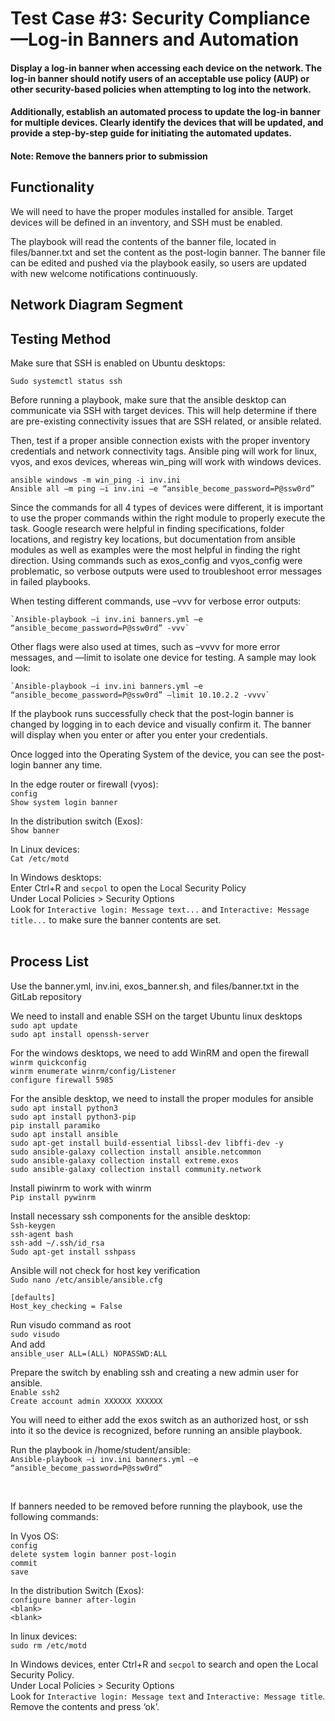 # Test Case #3: Security Compliance—Log-in Banners and Automation 

#### Display a log-in banner when accessing each device on the network. The log-in banner should notify users of an acceptable use policy (AUP) or other security-based policies when attempting to log into the network. 

#### Additionally, establish an automated process to update the log-in banner for multiple devices. Clearly identify the devices that will be updated, and provide a step-by-step guide for initiating the automated updates. 
#### Note: Remove the banners prior to submission

## Functionality
 We will need to have the proper modules installed for ansible. Target devices will be defined in an inventory, and SSH must be enabled.  

The playbook will read the contents of the banner file, located in files/banner.txt and set the content as the post-login banner. The banner file can be edited and pushed via the playbook easily, so users are updated with new welcome notifications continuously.


## Network Diagram Segment

## Testing Method
Make sure that SSH is enabled on Ubuntu desktops:  

`Sudo systemctl status ssh`  

Before running a playbook, make sure that the ansible desktop can communicate via SSH with target devices. This will help determine if there are pre-existing connectivity issues that are SSH related, or ansible related.  

Then, test if a proper ansible connection exists with the proper inventory credentials and network connectivity tags. Ansible ping will work for linux, vyos, and exos devices, whereas win_ping will work with windows devices.  

`ansible windows -m win_ping -i inv.ini`  
`Ansible all –m ping –i inv.ini –e “ansible_become_password=P@ssw0rd”`  

Since the commands for all 4 types of devices were different, it is important to use the proper commands within the right module to properly execute the task. Google research were helpful in finding specifications, folder locations, and registry key locations, but documentation from ansible modules as well as examples were the most helpful in finding the right direction. Using commands such as exos_config and vyos_config were problematic, so verbose outputs were used to troubleshoot error messages in failed playbooks.  

When testing different commands, use –vvv for verbose error outputs:

    `Ansible-playbook –i inv.ini banners.yml –e “ansible_become_password=P@ssw0rd” -vvv`  

Other flags were also used at times, such as –vvvv for more error messages, and —limit <IP> to isolate one device for testing. A sample may look look:  

    `Ansible-playbook –i inv.ini banners.yml –e “ansible_become_password=P@ssw0rd” —limit 10.10.2.2 -vvvv`   

If the playbook runs successfully check that the post-login banner is changed by logging in to each device and visually confirm it. The banner will display when you enter or after you enter your credentials.  

Once logged into the Operating System of the device, you can see the post-login banner any time.  

In the edge router or firewall (vyos):    
`config`  
`Show system login banner`  

In the distribution switch (Exos):  
`Show banner`  

In Linux devices:  
`Cat /etc/motd`  

In Windows desktops:  
Enter Ctrl+R and `secpol` to open the Local Security Policy  
Under Local Policies > Security Options  
Look for `Interactive login: Message text...` and `Interactive: Message title...` to make sure the banner contents are set.  
 


## Process List
Use the banner.yml, inv.ini, exos_banner.sh, and files/banner.txt in the GitLab repository


We need to install and enable SSH on the target Ubuntu linux desktops  
  `sudo apt update`  
  `sudo apt install openssh-server`  


For the windows desktops, we need to add WinRM and open the firewall  
`winrm quickconfig`  
`winrm enumerate winrm/config/Listener`  
`configure firewall 5985`  

For the ansible desktop, we need to install the proper modules for ansible  
`sudo apt install python3`  
`sudo apt install python3-pip`  
`pip install paramiko`  
`sudo apt install ansible`  
`sudo apt-get install build-essential libssl-dev libffi-dev -y`  
`sudo ansible-galaxy collection install ansible.netcommon`  
`sudo ansible-galaxy collection install extreme.exos`  
`sudo ansible-galaxy collection install community.network`  

Install piwinrm to work with winrm  
`Pip install pywinrm`  

Install necessary ssh components for the ansible desktop:  
`Ssh-keygen`  
`ssh-agent bash`  
`ssh-add ~/.ssh/id_rsa`  
`Sudo apt-get install sshpass`  


Ansible will not check for host key verification  
`Sudo nano /etc/ansible/ansible.cfg`
````
[defaults]
Host_key_checking = False
````  

Run visudo command as root  
`sudo visudo`  
And add  
    `ansible_user ALL=(ALL) NOPASSWD:ALL`  

Prepare the switch by enabling ssh and creating a new admin user for ansible.   
`Enable ssh2`  
`Create account admin XXXXXX XXXXXX`  

You will need to either add the exos switch as an authorized host, or ssh into it so the device is recognized, before running an ansible playbook.




Run the playbook in /home/student/ansible:  
`Ansible-playbook –i inv.ini banners.yml –e “ansible_become_password=P@ssw0rd”`  

<br>

If banners needed to be removed before running the playbook, use the following commands:  

In Vyos OS:  
`config`  
`delete system login banner post-login`  
`commit`  
`save`  

In the distribution Switch (Exos):  
`configure banner after-login`  
`<blank>`  
`<blank>`  



In linux devices:  
`sudo rm /etc/motd`  




In Windows devices, enter Ctrl+R and `secpol` to search and open the Local Security Policy.  
Under Local Policies > Security Options  
Look for `Interactive login: Message text` and `Interactive: Message title`. Remove the contents and press ‘ok’.  
